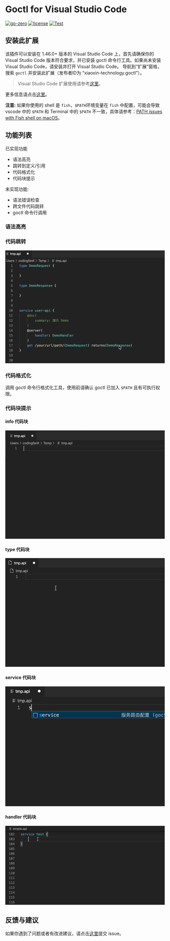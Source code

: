 # Goctl for Visual Studio Code

[![go-zero](https://img.shields.io/badge/Github-go--zero-brightgreen?logo=github)](https://github.com/tal-tech/go-zero)
[![license](https://img.shields.io/badge/License-MIT-blue)](https://github.com/zeromicro/goctl-vscode/blob/main/LICENSE)
[![Test](https://github.com/zeromicro/goctl-vscode/workflows/Test/badge.svg?branch=main)](https://github.com/zeromicro/goctl-vscode/actions?query=workflow%3ATest)

## 安装此扩展

该插件可以安装在 1.46.0+ 版本的 Visual Studio Code 上，首先请确保你的 Visual Studio Code 版本符合要求，并已安装 goctl 命令行工具。如果尚未安装 Visual Studio Code，请安装并打开 Visual Studio Code。 导航到“扩展”窗格，搜索 `goctl` 并安装此扩展（发布者ID为 “xiaoxin-technology.goctl”）。

> Visual Studio Code 扩展使用请参考[这里](https://code.visualstudio.com/docs/editor/extension-gallery)。

更多信息请点击[这里](vscode/README.md)。

**注意:** 如果你使用的 shell 是 `fish`，`$PATH`环境变量在 `fish` 中配置，可能会导致 vscode 中的 `$PATH` 和 Terminal 中的 `$PATH` 不一致，具体请参考：[PATH issues with Fish shell on macOS](https://github.com/microsoft/vscode/issues/21655)。

## 功能列表

已实现功能

* 语法高亮
* 跳转到定义/引用
* 代码格式化
* 代码块提示

未实现功能:

* 语法错误检查
* 跨文件代码跳转
* goctl 命令行调用

### 语法高亮

### 代码跳转

![jump](docs/images/jump.gif)

### 代码格式化

调用 goctl 命令行格式化工具，使用前请确认 goctl 已加入 `$PATH` 且有可执行权限。

### 代码块提示

#### info 代码块

![info](docs/images/info.gif)

#### type 代码块

![type](docs/images/type.gif)

#### service 代码块

![type](docs/images/service.gif)

#### handler 代码块

![type](docs/images/handler.gif)

## 反馈与建议

如果你遇到了问题或者有改进建议，请点击[这里](https://github.com/zeromicro/goctl-vscode/issues/new/choose)提交 issue。
